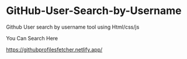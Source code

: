 # GitHub-User-Search-by-Username
Github User search by username tool using Html/css/js 

You Can Search Here

https://githubprofilesfetcher.netlify.app/
